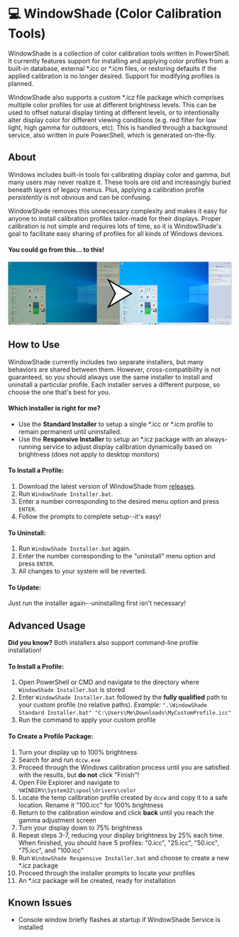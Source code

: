 # 💻 WindowShade (Color Calibration Tools)
WindowShade is a collection of color calibration tools written in PowerShell. It currently features support for installing and applying color profiles from a built-in database, external \*.icc or \*.icm files, or restoring defaults if the applied calibration is no longer desired. Support for modifying profiles is planned.

WindowShade also supports a custom \*.icz file package which comprises multiple color profiles for use at different brightness levels. This can be used to offset natural display tinting at different levels, or to intentionally alter display color for different viewing conditions (e.g. red filter for low light, high gamma for outdoors, etc). This is handled through a background service, also written in pure PowerShell, which is generated on-the-fly. 

## About
Windows includes built-in tools for calibrating display color and gamma, but many users may never realize it. These tools are old and increasingly buried beneath layers of legacy menus. Plus, applying a calibration profile *persistently* is not obvious and can be confusing.

WindowShade removes this unnecessary complexity and makes it easy for anyone to install calibration profiles tailor-made for their displays. Proper calibration is not simple and requires lots of time, so it is WindowShade's goal to facilitate easy sharing of profiles for all kinds of Windows devices.

#### You could go from this... to this!
![WindowShade Comparison](/screenshots/windowshade.jpg)

## How to Use
WindowShade currently includes two separate installers, but many behaviors are shared between them. However, cross-compatibility is not guaranteed, so you should always use the same installer to install and uninstall a particular profile. Each installer serves a different purpose, so choose the one that's best for you.

#### Which installer is right for me?
* Use the **Standard Installer** to setup a single \*.icc or \*.icm profile to remain permanent until uninstalled.
* Use the **Responsive Installer** to setup an \*.icz package with an always-running service to adjust display calibration dynamically based on brightness (does not apply to desktop monitors)

#### To Install a Profile:
1. Download the latest version of WindowShade from [releases](https://github.com/Lulech23/WindowShade/releases). 
2. Run `WindowShade Installer.bat`.
3. Enter a number corresponding to the desired menu option and press `ENTER`.
4. Follow the prompts to complete setup--it's easy!

#### To Uninstall:
1. Run `WindowShade Installer.bat` again.
2. Enter the number corresponding to the "uninstall" menu option and press `ENTER`.
3. All changes to your system will be reverted.

#### To Update:
Just run the installer again--uninstalling first isn't necessary!

## Advanced Usage
**Did you know?** Both installers also support command-line profile installation!

#### To Install a Profile:
1. Open PowerShell or CMD and navigate to the directory where `WindowShade Installer.bat` is stored
2. Enter `WindowShade Installer.bat` followed by the **fully qualified** path to your custom profile (no relative paths). _Example:_ `".\WindowShade Standard Installer.bat" "C:\Users\Me\Downloads\MyCustomProfile.icc"`
3. Run the command to apply your custom profile

#### To Create a Profile Package:
1. Turn your display up to 100% brightness
2. Search for and run `dccw.exe`
3. Proceed through the Windows calibration process until you are satisfied with the results, but **do not** click "Finish"!
4. Open File Explorer and navigate to `%WINDIR%\System32\spool\drivers\color`
5. Locate the temp calibration profile created by `dccw` and copy it to a safe location. Rename it "100.icc" for 100% brightness
6. Return to the calibration window and click **back** until you reach the gamma adjustment screen
7. Turn your display down to 75% brightness
8. Repeat steps 3-7, reducing your display brightness by 25% each time. When finished, you should have 5 profiles: "0.icc", "25.icc", "50.icc", "75.icc", and "100.icc"
9. Run `WindowShade Responsive Installer.bat` and choose to create a new \*.icz package
10. Proceed through the installer prompts to locate your profiles
11. An \*.icz package will be created, ready for installation

## Known Issues
* Console window briefly flashes at startup if WindowShade Service is installed

